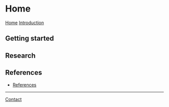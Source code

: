 # Home

[Home](0-title-page.md)
[Introduction](1-introduction.md)

## Getting started


## Research

    

## References
- [References](6-references.md)

-----------

[Contact](7-contact.md)
